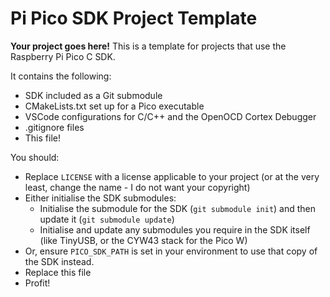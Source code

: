 # Pi Pico SDK Project Template

**Your project goes here!** This is a template for projects that use the Raspberry Pi Pico C SDK.

It contains the following:

- SDK included as a Git submodule
- CMakeLists.txt set up for a Pico executable
- VSCode configurations for C/C++ and the OpenOCD Cortex Debugger
- .gitignore files
- This file!

You should:

- Replace `LICENSE` with a license applicable to your project (or at the very least, change the name - I do not want your copyright)
- Either initialise the SDK submodules:
    - Initialise the submodule for the SDK (`git submodule init`) and then update it (`git submodule update`)
    - Initialise and update any submodules you require in the SDK itself (like TinyUSB, or the CYW43 stack for the Pico W)
- Or, ensure `PICO_SDK_PATH` is set in your environment to use that copy of the SDK instead.
- Replace this file
- Profit!
